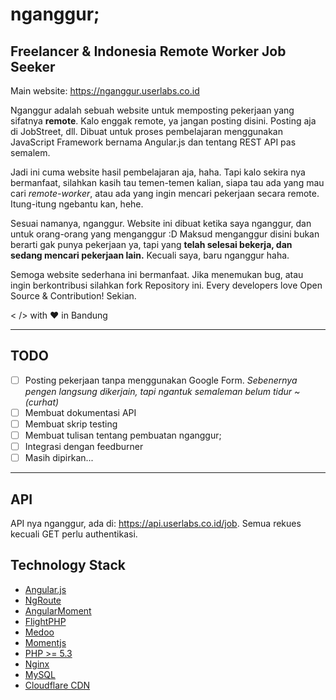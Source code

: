 # nganggur; 
## Freelancer & Indonesia Remote Worker Job Seeker
Main website: https://nganggur.userlabs.co.id

Nganggur adalah sebuah website untuk memposting pekerjaan yang sifatnya **remote**. Kalo enggak remote, ya jangan posting disini. Posting aja di JobStreet, dll. Dibuat untuk proses pembelajaran menggunakan JavaScript Framework bernama Angular.js dan tentang REST API pas semalem.

Jadi ini cuma website hasil pembelajaran aja, haha. Tapi kalo sekira nya bermanfaat, silahkan kasih tau temen-temen kalian, siapa tau ada yang mau cari *remote-worker*, atau ada yang ingin mencari pekerjaan secara remote. Itung-itung ngebantu kan, hehe.

Sesuai namanya, nganggur. Website ini dibuat ketika saya nganggur, dan untuk orang-orang yang menganggur :D Maksud menganggur disini bukan berarti gak punya pekerjaan ya, tapi yang **telah selesai bekerja, dan sedang mencari pekerjaan lain.** Kecuali saya, baru nganggur haha.

Semoga website sederhana ini bermanfaat. Jika menemukan bug, atau ingin berkontribusi silahkan fork Repository ini. Every developers love Open Source & Contribution! Sekian.

< /> with ❤ in Bandung

---

## TODO

  - [ ] Posting pekerjaan tanpa menggunakan Google Form. *Sebenernya pengen langsung dikerjain, tapi ngantuk semaleman belum tidur ~ (curhat)*
  - [ ] Membuat dokumentasi API
  - [ ] Membuat skrip testing
  - [ ] Membuat tulisan tentang pembuatan nganggur;
  - [ ] Integrasi dengan feedburner
  - [ ] Masih dipirkan...
  
---

## API

API nya nganggur, ada di: https://api.userlabs.co.id/job. Semua rekues kecuali GET perlu authentikasi. 

## Technology Stack

  - [Angular.js](http://angularjs.org)
  - [NgRoute](https://github.com/angular/bower-angular-route)
  - [AngularMoment](https://github.com/urish/angular-moment)
  - [FlightPHP](http://flightphp.com)
  - [Medoo](http://medoo.in)
  - [Momentjs](http://momentjs.com)
  - [PHP >= 5.3](http://php.net)
  - [Nginx](http://nginx.com)
  - [MySQL](http://mysql.com)
  - [Cloudflare CDN](https://cloudflare.com)
